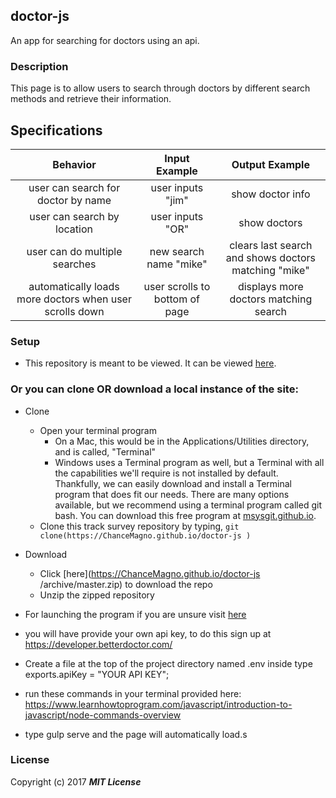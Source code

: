 ## doctor-js

An app for searching for doctors using an api.

### Description

This page is to allow users to search through doctors by different search methods and retrieve their information.

## Specifications

| Behavior                   | Input Example     | Output Example    |
|:---:|:---:|:---:|
|user can search for doctor by name|user inputs "jim"|show doctor info|
|user can search by location|user inputs "OR"|show doctors|
|user can do multiple searches|new search name "mike"|clears last search and shows doctors matching "mike"|
|automatically loads more doctors when user scrolls down|user scrolls to bottom of page|displays more doctors matching search|

### Setup

* This repository is meant to be viewed. It can be viewed [here](https://ChanceMagno.github.io/doctor-js
).

### Or you can clone OR download a local instance of the site:

* Clone
  * Open your terminal program
    * On a Mac, this would be in the Applications/Utilities directory, and is called, "Terminal"
    * Windows uses a Terminal program as well, but a Terminal with all the capabilities we'll require is not installed by default. Thankfully, we can easily download and install a Terminal program that does fit our needs.
There are many options available, but we recommend using a terminal program called git bash. You can download this free program at [msysgit.github.io](https://ChanceMagno.github.io/doctor-js
).
  * Clone this track survey repository by typing, `git clone(https://ChanceMagno.github.io/doctor-js
)`
* Download
  * Click [here](https://ChanceMagno.github.io/doctor-js
/archive/master.zip) to download the repo
  * Unzip the zipped repository
* For launching the program if you are unsure visit [here](https://www.learnhowtoprogram.com/java/java-applications-ff6bacd3-bc1c-4c32-87c5-cc963b704cc2/compiling-and-running-a-java-program)

* you will have provide your own api key, to do this sign up at https://developer.betterdoctor.com/
* Create a file at the top of the project directory named .env inside type exports.apiKey = "YOUR API KEY";
* run these commands in your terminal provided here: https://www.learnhowtoprogram.com/javascript/introduction-to-javascript/node-commands-overview
* type gulp serve and the page will automatically load.s



### License


Copyright (c) 2017 **_MIT License_**
